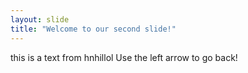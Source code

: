 ```yaml
---
layout: slide
title: "Welcome to our second slide!"
---
```

this is a text from hnhillol
Use the left arrow to go back!

